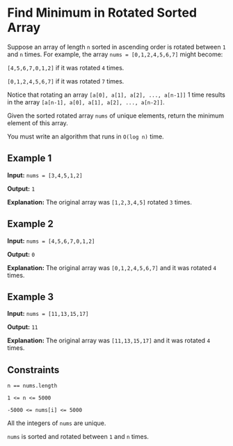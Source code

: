 # Find Minimum in Rotated Sorted Array

Suppose an array of length `n` sorted in ascending order is rotated between `1` and `n` times. For example, the array `nums = [0,1,2,4,5,6,7]` might become:

`[4,5,6,7,0,1,2]` if it was rotated `4` times.

`[0,1,2,4,5,6,7]` if it was rotated `7` times.

Notice that rotating an array `[a[0], a[1], a[2], ..., a[n-1]]` 1 time results in the array `[a[n-1], a[0], a[1], a[2], ..., a[n-2]]`.

Given the sorted rotated array `nums` of unique elements, return the minimum element of this array.

You must write an algorithm that runs in `O(log n)` time.

## Example 1

**Input:** `nums = [3,4,5,1,2]`

**Output:** `1`

**Explanation:** The original array was `[1,2,3,4,5]` rotated `3` times.

## Example 2

**Input:** `nums = [4,5,6,7,0,1,2]`

**Output:** `0`

**Explanation:** The original array was `[0,1,2,4,5,6,7]` and it was rotated `4` times.

## Example 3

**Input:** `nums = [11,13,15,17]`

**Output:** `11`

**Explanation:** The original array was `[11,13,15,17]` and it was rotated `4` times.

## Constraints

`n == nums.length`

`1 <= n <= 5000`

`-5000 <= nums[i] <= 5000`

All the integers of `nums` are unique.

`nums` is sorted and rotated between `1` and `n` times.
